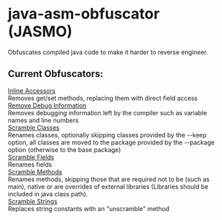<b><big>java-asm-obfuscator (JASMO)</big></b>
=
<div>
    Obfuscates compiled java code to make it harder to reverse engineer.
</div>

Current Obfuscators:
-
<div>
    <u>Inline Accessors</u>
    <div>
        Removes get/set methods, replacing them with direct field access
    </div>
</div>

<div>
    <u>Remove Debug Information</u>
    <div>
        Removes debugging information left by the compiler such as variable names and line numbers
    </div>
</div>

<div>
    <u>Scramble Classes</u>
    <div>
        Renames classes, optionally skipping classes provided by the --keep option, all classes are moved to the package provided by the --package option (otherwise to the base package)
    </div>
</div>

<div>
    <u>Scramble Fields</u>
    <div>
        Renames fields
    </div>
</div>

<div>
    <u>Scramble Methods</u>
    <div>
        Renames methods, skipping those that are required not to be (such as main), native or are overrides of external libraries (Libraries should be included in java class path).
    </div>
</div>

<div>
    <u>Scramble Strings</u>
    <div>
        Replaces string constants with an "unscramble" method
    </div>
</div>